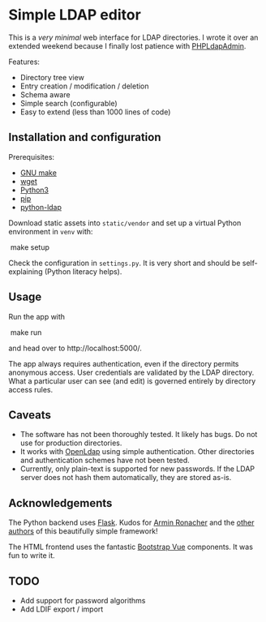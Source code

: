 # Simple LDAP editor

This is a *very minimal* web interface for LDAP directories. I wrote it over an extended weekend because I finally lost patience with [PHPLdapAdmin](http://phpldapadmin.sourceforge.net/).

Features:
* Directory tree view
* Entry creation / modification / deletion
* Schema aware
* Simple search (configurable)
* Easy to extend (less than 1000 lines of code)

## Installation and configuration

Prerequisites:
* [GNU make](https://www.gnu.org/software/make/)
* [wget](https://www.gnu.org/software/wget/)
* [Python3](https://www.python.org)
* [pip](https://packaging.python.org/tutorials/installing-packages/)
* [python-ldap](https://pypi.org/project/python-ldap/)

Download static assets into ```static/vendor``` and set up a virtual Python environment in ```venv``` with:

​    make setup

Check the configuration in `settings.py`. It is very short and should be self-explaining (Python literacy helps). 

## Usage

Run the app with

​    make run

and head over to http://localhost:5000/.

The app always requires authentication, even if the directory permits anonymous access. User credentials are validated by the LDAP directory. What a particular user can see (and edit) is governed entirely by directory access rules.

## Caveats

* The software has not been thoroughly tested. It likely has bugs. Do not use for production directories.
* It works with [OpenLdap](http://www.openldap.org) using simple authentication. Other directories and authentication schemes have not been tested.
* Currently, only plain-text is supported for new passwords. If the LDAP server does not hash them automatically, they are stored as-is.

## Acknowledgements

The Python backend uses [Flask](http://flask.pocoo.org/). Kudos for [Armin Ronacher](http://lucumr.pocoo.org) and the [other authors](http://flask.pocoo.org/docs/1.0/license/#authors) of this beautifully simple framework!

The HTML frontend uses the fantastic [Bootstrap Vue](https://bootstrap-vue.js.org) components. It was fun to write it.

## TODO

* Add support for password algorithms
* Add LDIF export / import

